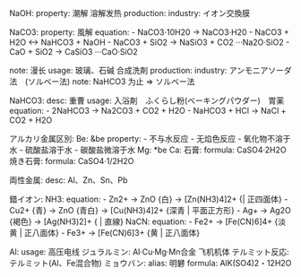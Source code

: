 
NaOH:
  property: 潮解 溶解发热
  production:
    industry: イオン交換膜

NaCO3:
  property: 風解
  equation:
    - NaCO3·10H20 -> NaCO3·H20
    - NaCO3 + H2O <-> NaHCO3 + NaOH
    - NaCO3 + SiO2 -> NaSiO3 + CO2  ···Na2O·SiO2
    - CaO + SiO2 -> CaSiO3 ···CaO·SiO2

  note: 漫长
  usage: 玻璃、石碱 合成洗剤
  production:
    industry: アンモニアソーダ法　(ソルベー法)
    note: NaHCO3 为止 => ソルベー法

NaHCO3:
  desc: 重曹
  usage: 入浴剤　ふくらし粉(ベーキングパウダー)　胃薬
  equation:
    - 2NaHCO3 -> Na2CO3 + CO2 + H2O
    - NaHCO3 + HCl -> NaCl + CO2 + H2O

アルカリ金属区別:
    Be: &be
      property:
        - 不与水反应
        - 无焰色反应
        - 氧化物不溶于水
        - 硫酸盐溶于水
        - 碳酸盐微溶于水
    Mg: *be
Ca:
  石膏:
    formula: CaSO4·2H2O
  焼き石膏:
    formula: CaSO4·1/2H2O

両性金属:
  desc: Al、Zn、Sn、Pb

錯イオン:
  NH3:
    equation:
      - Zn2+ -> ZnO {白}  -> [Zn(NH3)4]2+ {| 正四面体}
      - Cu2+ {青} -> ZnO {青白}  -> [Cu(NH3)4]2+ {深青 | 平面正方形}
      - Ag+ -> Ag2O {褐色}  -> [Ag(NH3)2]+ { | 直線}
  NaCN:
    equation:
      - Fe2+ -> [Fe(CN)6]4+ {淡黄 | 正八面体}
      - Fe3+ -> [Fe(CN)6]3+ {黄 | 正八面体}

Al:
  usage: 高压电线
  ジュラルミン: Al·Cu·Mg·Mn合金 飞机机体
  テルミット反応: テルミット(Al、Fe混合物)
  ミョウバン:
    alias: 明礬
    formula: AlK(SO4)2・12H2O
